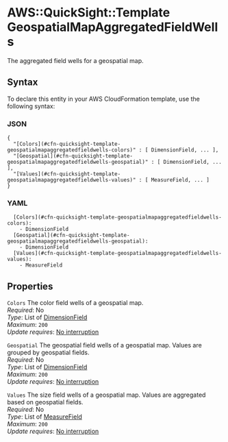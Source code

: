 # AWS::QuickSight::Template GeospatialMapAggregatedFieldWells<a name="aws-properties-quicksight-template-geospatialmapaggregatedfieldwells"></a>

The aggregated field wells for a geospatial map\.

## Syntax<a name="aws-properties-quicksight-template-geospatialmapaggregatedfieldwells-syntax"></a>

To declare this entity in your AWS CloudFormation template, use the following syntax:

### JSON<a name="aws-properties-quicksight-template-geospatialmapaggregatedfieldwells-syntax.json"></a>

```
{
  "[Colors](#cfn-quicksight-template-geospatialmapaggregatedfieldwells-colors)" : [ DimensionField, ... ],
  "[Geospatial](#cfn-quicksight-template-geospatialmapaggregatedfieldwells-geospatial)" : [ DimensionField, ... ],
  "[Values](#cfn-quicksight-template-geospatialmapaggregatedfieldwells-values)" : [ MeasureField, ... ]
}
```

### YAML<a name="aws-properties-quicksight-template-geospatialmapaggregatedfieldwells-syntax.yaml"></a>

```
  [Colors](#cfn-quicksight-template-geospatialmapaggregatedfieldwells-colors):
    - DimensionField
  [Geospatial](#cfn-quicksight-template-geospatialmapaggregatedfieldwells-geospatial):
    - DimensionField
  [Values](#cfn-quicksight-template-geospatialmapaggregatedfieldwells-values):
    - MeasureField
```

## Properties<a name="aws-properties-quicksight-template-geospatialmapaggregatedfieldwells-properties"></a>

`Colors` <a name="cfn-quicksight-template-geospatialmapaggregatedfieldwells-colors"></a>
The color field wells of a geospatial map\.  
_Required_: No  
_Type_: List of [DimensionField](aws-properties-quicksight-template-dimensionfield.md)  
_Maximum_: `200`  
_Update requires_: [No interruption](https://docs.aws.amazon.com/AWSCloudFormation/latest/UserGuide/using-cfn-updating-stacks-update-behaviors.html#update-no-interrupt)

`Geospatial` <a name="cfn-quicksight-template-geospatialmapaggregatedfieldwells-geospatial"></a>
The geospatial field wells of a geospatial map\. Values are grouped by geospatial fields\.  
_Required_: No  
_Type_: List of [DimensionField](aws-properties-quicksight-template-dimensionfield.md)  
_Maximum_: `200`  
_Update requires_: [No interruption](https://docs.aws.amazon.com/AWSCloudFormation/latest/UserGuide/using-cfn-updating-stacks-update-behaviors.html#update-no-interrupt)

`Values` <a name="cfn-quicksight-template-geospatialmapaggregatedfieldwells-values"></a>
The size field wells of a geospatial map\. Values are aggregated based on geospatial fields\.  
_Required_: No  
_Type_: List of [MeasureField](aws-properties-quicksight-template-measurefield.md)  
_Maximum_: `200`  
_Update requires_: [No interruption](https://docs.aws.amazon.com/AWSCloudFormation/latest/UserGuide/using-cfn-updating-stacks-update-behaviors.html#update-no-interrupt)
